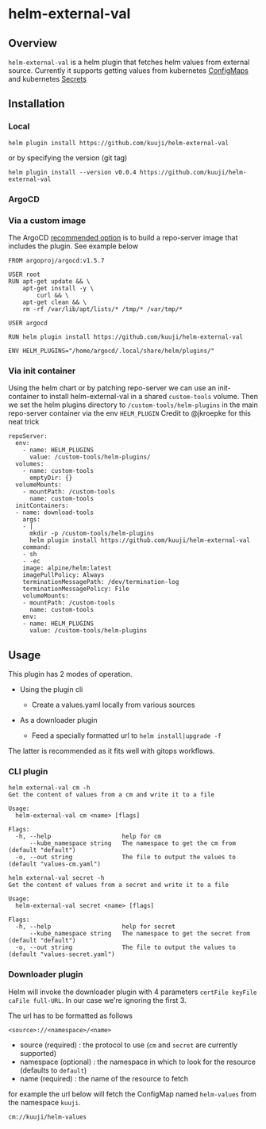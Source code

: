 # helm-external-val

## Overview

`helm-external-val` is a helm plugin that fetches helm values from external source.
Currently it supports getting values from kubernetes [ConfigMaps](https://kubernetes.io/docs/concepts/configuration/configmap/) and kubernetes [Secrets](https://kubernetes.io/docs/concepts/configuration/secret/)

## Installation

### Local

```
helm plugin install https://github.com/kuuji/helm-external-val
```

or by specifying the version (git tag)

```
helm plugin install --version v0.0.4 https://github.com/kuuji/helm-external-val
```


### ArgoCD

### Via a custom image

The ArgoCD [recommended option](https://argo-cd.readthedocs.io/en/stable/user-guide/helm/#helm-plugins) is to build a repo-server image that includes the plugin.
See example below

```
FROM argoproj/argocd:v1.5.7

USER root
RUN apt-get update && \
    apt-get install -y \
        curl && \
    apt-get clean && \
    rm -rf /var/lib/apt/lists/* /tmp/* /var/tmp/*

USER argocd

RUN helm plugin install https://github.com/kuuji/helm-external-val

ENV HELM_PLUGINS="/home/argocd/.local/share/helm/plugins/"
```

### Via init container

Using the helm chart or by patching repo-server we can use an init-container to install helm-external-val in a shared `custom-tools` volume.
Then we set the helm plugins directory to `/custom-tools/helm-plugins` in the main repo-server container via the env `HELM_PLUGIN`
Credit to @jkroepke for this neat trick

```
repoServer:
  env:
    - name: HELM_PLUGINS
      value: /custom-tools/helm-plugins/
  volumes:
    - name: custom-tools
      emptyDir: {}
  volumeMounts:
    - mountPath: /custom-tools
      name: custom-tools
  initContainers:
  - name: download-tools
    args:
    - |
      mkdir -p /custom-tools/helm-plugins
      helm plugin install https://github.com/kuuji/helm-external-val
    command:
    - sh
    - -ec
    image: alpine/helm:latest
    imagePullPolicy: Always
    terminationMessagePath: /dev/termination-log
    terminationMessagePolicy: File
    volumeMounts:
    - mountPath: /custom-tools
      name: custom-tools
    env:
    - name: HELM_PLUGINS
      value: /custom-tools/helm-plugins
```


## Usage

This plugin has 2 modes of operation.

- Using the plugin cli
  - Create a values.yaml locally from various sources

- As a downloader plugin
  - Feed a specially formatted url to `helm install|upgrade -f`

The latter is recommended as it fits well with gitops workflows.


### CLI plugin

```
helm external-val cm -h
Get the content of values from a cm and write it to a file

Usage:
  helm-external-val cm <name> [flags]

Flags:
  -h, --help                    help for cm
      --kube_namespace string   The namespace to get the cm from (default "default")
  -o, --out string              The file to output the values to (default "values-cm.yaml")
```

```
helm external-val secret -h
Get the content of values from a secret and write it to a file

Usage:
  helm-external-val secret <name> [flags]

Flags:
  -h, --help                    help for secret
      --kube_namespace string   The namespace to get the secret from (default "default")
  -o, --out string              The file to output the values to (default "values-secret.yaml")
```

### Downloader plugin

Helm will invoke the downloader plugin with 4 parameters `certFile keyFile caFile full-URL`. In our case we're ignoring the first 3.

The url has to be formatted as follows 

```
<source>://<namespace>/<name>
```

- source (required) : the protocol to use (`cm` and `secret` are currently supported)
- namespace (optional) : the namespace in which to look for the resource (defaults to `default`)
- name (required) : the name of the resource to fetch

for example the url below will fetch the ConfigMap named `helm-values` from the namespace `kuuji`.

```
cm://kuuji/helm-values
```
